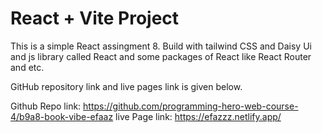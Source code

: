 # React + Vite Project

This is a simple React assingment 8. Build with tailwind CSS and Daisy Ui and js library called React and some packages of React like React Router and etc.

GitHub repository link and live pages link is given below.

Github Repo link: https://github.com/programming-hero-web-course-4/b9a8-book-vibe-efaaz
live Page link: https://efazzz.netlify.app/